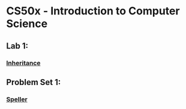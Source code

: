 <h1>CS50x - Introduction to Computer Science</h1>
<h2>Lab 1:</h2>
<h3><a href="https://cs50.harvard.edu/x/2023/labs/5/">Inheritance</a></h3>
<h2>Problem Set 1:</h2>
<h3><a href="https://cs50.harvard.edu/x/2023/psets/5/speller/">Speller</a></h3>
